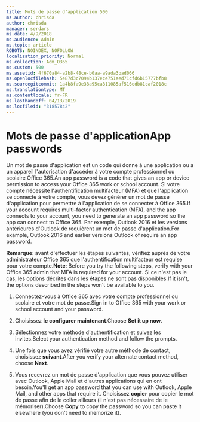```yaml
---
title: Mots de passe d'application 500
ms.author: chrisda
author: chrisda
manager: serdars
ms.date: 4/9/2018
ms.audience: Admin
ms.topic: article
ROBOTS: NOINDEX, NOFOLLOW
localization_priority: Normal
ms.collection: Adm_O365
ms.custom: 500
ms.assetid: 4f670a84-a2b8-48ce-b0aa-a9ada3bad066
ms.openlocfilehash: 5e87d3c7094b137ece751aed71cfd6b15777bfb8
ms.sourcegitcommit: 1a4b8fa9e38a95ca811085af516edb81caf2018c
ms.translationtype: MT
ms.contentlocale: fr-FR
ms.lasthandoff: 04/13/2019
ms.locfileid: "31857842"
---
```

# <a name="app-passwords"></a><span data-ttu-id="5e551-102">Mots de passe d'application</span><span class="sxs-lookup"><span data-stu-id="5e551-102">App passwords</span></span>

<span data-ttu-id="5e551-103">Un mot de passe d'application est un code qui donne à une application ou à un appareil l'autorisation d'accéder à votre compte professionnel ou scolaire Office 365.</span><span class="sxs-lookup"><span data-stu-id="5e551-103">An app password is a code that gives an app or device permission to access your Office 365 work or school account.</span></span> <span data-ttu-id="5e551-104">Si votre compte nécessite l'authentification multifacteur (MFA) et que l'application se connecte à votre compte, vous devez générer un mot de passe d'application pour permettre à l'application de se connecter à Office 365.</span><span class="sxs-lookup"><span data-stu-id="5e551-104">If your account requires multi-factor authentication (MFA), and the app connects to your account, you need to generate an app password so the app can connect to Office 365.</span></span> <span data-ttu-id="5e551-105">Par exemple, Outlook 2016 et les versions antérieures d'Outlook de requièrent un mot de passe d'application.</span><span class="sxs-lookup"><span data-stu-id="5e551-105">For example, Outlook 2016 and earlier versions Outlook of require an app password.</span></span>

 <span data-ttu-id="5e551-106">**Remarque**: avant d'effectuer les étapes suivantes, vérifiez auprès de votre administrateur Office 365 que l'authentification multifacteur est requise pour votre compte.</span><span class="sxs-lookup"><span data-stu-id="5e551-106">**Note**: Before you try the following steps, verify with your Office 365 admin that MFA is required for your account.</span></span> <span data-ttu-id="5e551-107">Si ce n'est pas le cas, les options décrites dans les étapes ne sont pas disponibles.</span><span class="sxs-lookup"><span data-stu-id="5e551-107">If it isn't, the options described in the steps won't be available to you.</span></span>

1. <span data-ttu-id="5e551-108">Connectez-vous à Office 365 avec votre compte professionnel ou scolaire et votre mot de passe.</span><span class="sxs-lookup"><span data-stu-id="5e551-108">Sign in to Office 365 with your work or school account and your password.</span></span>

2. <span data-ttu-id="5e551-109">Choisissez **le configurer maintenant**.</span><span class="sxs-lookup"><span data-stu-id="5e551-109">Choose **Set it up now**.</span></span>

3. <span data-ttu-id="5e551-110">Sélectionnez votre méthode d'authentification et suivez les invites.</span><span class="sxs-lookup"><span data-stu-id="5e551-110">Select your authentication method and follow the prompts.</span></span>

4. <span data-ttu-id="5e551-111">Une fois que vous avez vérifié votre autre méthode de contact, choisissez **suivant**.</span><span class="sxs-lookup"><span data-stu-id="5e551-111">After you verify your alternate contact method, choose **Next**.</span></span>

5. <span data-ttu-id="5e551-112">Vous recevrez un mot de passe d'application que vous pouvez utiliser avec Outlook, Apple Mail et d'autres applications qui en ont besoin.</span><span class="sxs-lookup"><span data-stu-id="5e551-112">You'll get an app password that you can use with Outlook, Apple Mail, and other apps that require it.</span></span> <span data-ttu-id="5e551-113">Choisissez **copier** pour copier le mot de passe afin de le coller ailleurs (il n'est pas nécessaire de le mémoriser).</span><span class="sxs-lookup"><span data-stu-id="5e551-113">Choose **Copy** to copy the password so you can paste it elsewhere (you don't need to memorize it).</span></span>
